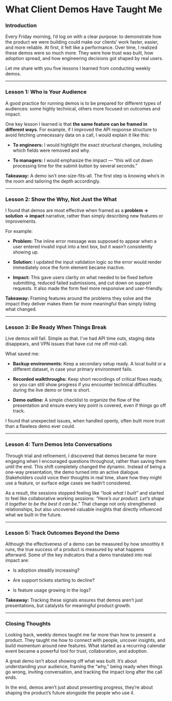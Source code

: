 
# **What Client Demos Have Taught Me**

### **Introduction**

Every Friday morning, I’d log on with a clear purpose: to demonstrate how the product we were building could make our clients’ work faster, easier, and more reliable. At first, it felt like a performance. Over time, I realized these demos were so much more. They were how trust was built, how adoption spread, and how engineering decisions got shaped by real users. 

Let me share with you five lessons I learned from conducting weekly demos. 

----------


### **Lesson 1: Who is Your Audience**

A good practice for running demos is to be prepared for different types of audiences: some highly technical, others more focused on outcomes and impact.

One key lesson I learned is that **the same feature can be framed in different ways**. For example, if I improved the API response structure to avoid fetching unnecessary data on a call, I would explain it like this:

-   **To engineers:** I would highlight the exact structural changes, including which fields were removed and why.
    
-   **To managers:** I would emphasize the impact — “this will cut down processing time for the submit button by several seconds.”
    

**Takeaway:** A demo isn’t one-size-fits-all. The first step is knowing who’s in the room and tailoring the depth accordingly.

----------

### **Lesson 2: Show the Why, Not Just the What**


I found that demos are most effective when framed as a **problem → solution → impact** narrative, rather than simply describing new features or improvements.

For example:

-   **Problem:** The inline error message was supposed to appear when a user entered invalid input into a text box, but it wasn’t consistently showing up.
    
-   **Solution:** I updated the input validation logic so the error would render immediately once the form element became inactive.
    
-   **Impact:** This gave users clarity on what needed to be fixed before submitting, reduced failed submissions, and cut down on support requests. It also made the form feel more responsive and user-friendly.
    

**Takeaway:** Framing features around the problems they solve and the impact they deliver makes them far more meaningful than simply listing what changed.
    
----------

### **Lesson 3: Be Ready When Things Break**

Live demos will fail. Simple as that. I’ve had API time outs, staging data disappears, and VPN issues that have cut me off mid-call.
    
What saved me:
    
-   **Backup environments:** Keep a secondary setup ready. A local build or a different dataset, in case your primary environment fails.
    
-   **Recorded walkthroughs:** Keep short recordings of critical flows ready, so you can still show progress if you encounter technical difficulties during the live demo or time is short.
    
-   **Demo outline:** A simple checklist to organize the flow of the presentation and ensure every key point is covered, even if things go off track.
        
I found that unexpected issues, when handled openly, often built more trust than a flawless demo ever could.

----------

### **Lesson 4: Turn Demos Into Conversations**

Through trial and refinement, I discovered that demos became far more engaging when I encouraged questions throughout, rather than saving them until the end. This shift completely changed the dynamic. Instead of being a one-way presentation, the demo turned into an active dialogue. Stakeholders could voice their thoughts in real time, share how they might use a feature, or surface edge cases we hadn’t considered.

As a result, the sessions stopped feeling like _“look what I built”_ and started to feel like collaborative working sessions: _“Here’s our product. Let’s shape it together to be the best it can be.”_ That change not only strengthened relationships, but also uncovered valuable insights that directly influenced what we built in the future.

----------

### **Lesson 5: Track Outcomes Beyond the Demo**


Although the effectiveness of a demo can be measured by how smoothly it runs, the true success of a product is measured by what happens afterward. Some of the key indicators that a demo translated into real impact are:

-   Is adoption steadily increasing?
    
-   Are support tickets starting to decline?
    
-   Is feature usage growing in the logs?
    

**Takeaway:** Tracking these signals ensures that demos aren’t just presentations, but catalysts for meaningful product growth.
    
----------

### **Closing Thoughts**

Looking back, weekly demos taught me far more than how to present a product. They taught me how to connect with people, uncover insights, and build momentum around new features. What started as a recurring calendar event became a powerful tool for trust, collaboration, and adoption.

A great demo isn’t about showing off what was built. It’s about understanding your audience, framing the “why,” being ready when things go wrong, inviting conversation, and tracking the impact long after the call ends.

In the end, demos aren’t just about presenting progress, they’re about shaping the product’s future alongside the people who use it.